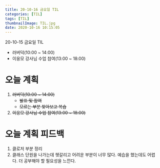 ```yaml
---
title: 20-10-16 금요일 TIL
categories: [TIL]
tags: [TIL]
thumbnailImage: TIL.jpg
date: 2020-10-16 10:15:05
---
```


<!-- more -->
20-10-15 금요일 TIL
- 러버덕(10:00 ~ 14:00)
- 이웅모 강사님 수업 참여(13:00 ~ 18:00)
<!-- excerpt -->

# 오늘 계획

1. ~~러버덕(10:00 ~ 14:00)~~
    - ~~발표 및 참여~~
    - ~~모르는 부분 찾아보고 복습~~
2. ~~이웅모 강사님 수업 참여(13:00 ~ 18:00)~~

# 오늘 계획 피드백

1. 클로저 부분 정리
2. 클래스 단원을 나가는데 헷갈리고 어려운 부분이 너무 많다. 예습을 했는데도 어렵다. 더 공부해야 할 필요성을 느낀다.


